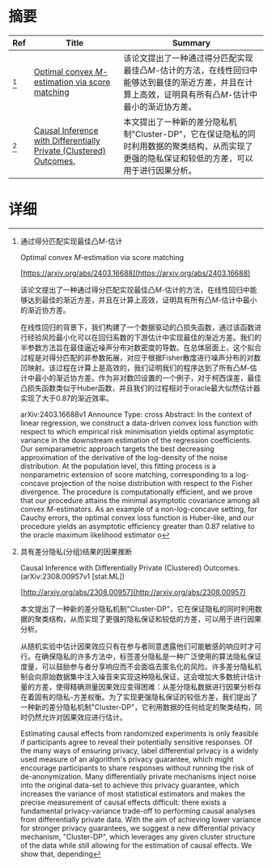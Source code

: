 # 摘要

| Ref | Title | Summary |
| --- | --- | --- |
| [^1] | [Optimal convex $M$-estimation via score matching](https://arxiv.org/abs/2403.16688) | 该论文提出了一种通过得分匹配实现最佳凸$M$-估计的方法，在线性回归中能够达到最佳的渐近方差，并且在计算上高效，证明具有所有凸$M$-估计中最小的渐近协方差。 |
| [^2] | [Causal Inference with Differentially Private (Clustered) Outcomes.](http://arxiv.org/abs/2308.00957) | 本文提出了一种新的差分隐私机制"Cluster-DP"，它在保证隐私的同时利用数据的聚类结构，从而实现了更强的隐私保证和较低的方差，可以用于进行因果分析。 |

# 详细

[^1]: 通过得分匹配实现最佳凸$M$-估计

    Optimal convex $M$-estimation via score matching

    [https://arxiv.org/abs/2403.16688](https://arxiv.org/abs/2403.16688)

    该论文提出了一种通过得分匹配实现最佳凸$M$-估计的方法，在线性回归中能够达到最佳的渐近方差，并且在计算上高效，证明具有所有凸$M$-估计中最小的渐近协方差。

    

    在线性回归的背景下，我们构建了一个数据驱动的凸损失函数，通过该函数进行经验风险最小化可以在回归系数的下游估计中实现最佳的渐近方差。我们的半参数方法旨在最佳逼近噪声分布对数密度的导数。在总体层面上，这个拟合过程是对得分匹配的非参数拓展，对应于根据Fisher散度进行噪声分布的对数凹映射。该过程在计算上是高效的，我们证明我们的程序达到了所有凸$M$-估计中最小的渐近协方差。作为非对数凹设置的一个例子，对于柯西误差，最佳凸损失函数类似于Huber函数，并且我们的过程相对于oracle最大似然估计器实现了大于0.87的渐近效率。

    arXiv:2403.16688v1 Announce Type: cross  Abstract: In the context of linear regression, we construct a data-driven convex loss function with respect to which empirical risk minimisation yields optimal asymptotic variance in the downstream estimation of the regression coefficients. Our semiparametric approach targets the best decreasing approximation of the derivative of the log-density of the noise distribution. At the population level, this fitting process is a nonparametric extension of score matching, corresponding to a log-concave projection of the noise distribution with respect to the Fisher divergence. The procedure is computationally efficient, and we prove that our procedure attains the minimal asymptotic covariance among all convex $M$-estimators. As an example of a non-log-concave setting, for Cauchy errors, the optimal convex loss function is Huber-like, and our procedure yields an asymptotic efficiency greater than 0.87 relative to the oracle maximum likelihood estimator o
    
[^2]: 具有差分隐私(分组)结果的因果推断

    Causal Inference with Differentially Private (Clustered) Outcomes. (arXiv:2308.00957v1 [stat.ML])

    [http://arxiv.org/abs/2308.00957](http://arxiv.org/abs/2308.00957)

    本文提出了一种新的差分隐私机制"Cluster-DP"，它在保证隐私的同时利用数据的聚类结构，从而实现了更强的隐私保证和较低的方差，可以用于进行因果分析。

    

    从随机实验中估计因果效应只有在参与者同意透露他们可能敏感的响应时才可行。在确保隐私的许多方法中，标签差分隐私是一种广泛使用的算法隐私保证度量，可以鼓励参与者分享响应而不会面临去匿名化的风险。许多差分隐私机制会向原始数据集中注入噪音来实现这种隐私保证，这会增加大多数统计估计量的方差，使得精确测量因果效应变得困难：从差分隐私数据进行因果分析存在着固有的隐私-方差权衡。为了实现更强隐私保证的较低方差，我们提出了一种新的差分隐私机制"Cluster-DP"，它利用数据的任何给定的聚类结构，同时仍然允许对因果效应进行估计。

    Estimating causal effects from randomized experiments is only feasible if participants agree to reveal their potentially sensitive responses. Of the many ways of ensuring privacy, label differential privacy is a widely used measure of an algorithm's privacy guarantee, which might encourage participants to share responses without running the risk of de-anonymization. Many differentially private mechanisms inject noise into the original data-set to achieve this privacy guarantee, which increases the variance of most statistical estimators and makes the precise measurement of causal effects difficult: there exists a fundamental privacy-variance trade-off to performing causal analyses from differentially private data. With the aim of achieving lower variance for stronger privacy guarantees, we suggest a new differential privacy mechanism, "Cluster-DP", which leverages any given cluster structure of the data while still allowing for the estimation of causal effects. We show that, depending 
    

